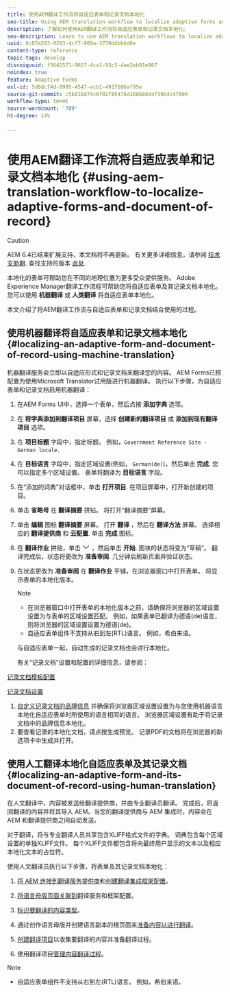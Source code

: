 ```yaml
---
title: 使用AEM翻译工作流将自适应表单和记录文档本地化
seo-title: Using AEM translation workflow to localize adaptive forms and document of record
description: 了解如何使用AEM翻译工作流将自适应表单和记录文档本地化。
seo-description: Learn to use AEM translation workflows to localize adaptive forms and document of record.
uuid: 6c87a283-0203-4cf7-989a-3770ddbbbd6e
content-type: reference
topic-tags: develop
discoiquuid: f5642571-9657-4ca1-93c5-4ae2eb91e967
noindex: true
feature: Adaptive Forms
exl-id: 5d0dcf4d-8995-4547-acb1-4917696af95e
source-git-commit: c5b816d74c6f02f85476d16868844f39b4c47996
workflow-type: tm+mt
source-wordcount: '789'
ht-degree: 14%

---
```


# 使用AEM翻译工作流将自适应表单和记录文档本地化 {#using-aem-translation-workflow-to-localize-adaptive-forms-and-document-of-record}

>[!CAUTION]
>
>AEM 6.4已结束扩展支持，本文档将不再更新。 有关更多详细信息，请参阅 [技术支助期](https://helpx.adobe.com/cn/support/programs/eol-matrix.html). 查找支持的版本 [此处](https://experienceleague.adobe.com/docs/).

本地化的表单可帮助您在不同的地理位置为更多受众提供服务。 Adobe Experience Manager翻译工作流程可帮助您将自适应表单及其记录文档本地化。 您可以使用 **机器翻译** 或 **人类翻译** 将自适应表单本地化。

本文介绍了将AEM翻译工作流与自适应表单和记录文档结合使用的过程。

## 使用机器翻译将自适应表单和记录文档本地化 {#localizing-an-adaptive-form-and-document-of-record-using-machine-translation}

机器翻译服务会立即以自适应形式和记录文档来翻译您的内容。 AEM Forms已预配置为使用Microsoft Translator试用版进行机器翻译。 执行以下步骤，为自适应表单和记录文档启用机器翻译：

1. 在AEM Forms UI中，选择一个表单，然后点按 **添加字典** 选项。
1. 在 **将字典添加到翻译项目** 屏幕，选择 **创建新的翻译项目** 或 **添加到现有翻译项目** 选项。
1. 在 **项目标题** 字段中，指定标题。 例如，`Government Reference Site - German locale.`
1. 在 **目标语言** 字段中，指定区域设置(例如， `German(de)`)，然后单击 **完成**. 您可以指定多个区域设置。 表单将翻译为 **目标语言** 字段。
1. 在“添加的词典”对话框中，单击 **打开项目**. 在项目屏幕中，打开新创建的项目。
1. 单击 **省略号** 在 **翻译摘要** 拼贴。 将打开“翻译摘要”屏幕。
1. 单击 **编辑** 图标 **翻译摘要** 屏幕。 打开 **翻译** ，然后在 **翻译方法** 屏幕。 选择相应的 **翻译提供商** 和 **云配置**. 单击 **完成** 图标。
1. 在 **翻译作业** 拼贴，单击 ![aem62forms_downarrow](assets/aem62forms_downarrow.png) ，然后单击 **开始**. 图块的状态将变为“草稿”。 翻译完成后，状态将更改为 **准备审阅**. 几分钟后刷新页面并验证状态。
1. 在状态更改为 **准备审阅** 在 **翻译作业** 平铺，在浏览器窗口中打开表单。 将显示表单的本地化版本。

   >[!NOTE]
   >
   >* 在浏览器窗口中打开表单的本地化版本之前，请确保将浏览器的区域设置设置为与表单的区域设置匹配。 例如，如果表单已翻译为德语(de)语言，则将浏览器的区域设置设置为德语(de)。
   >* 自适应表单组件不支持从右到左(RTL)语言。 例如，希伯来语。


   与自适应表单一起，自动生成的记录文档也会进行本地化。

   有关“记录文档”设置和配置的详细信息，请参阅：

[记录文档模板配置](/help/forms/using/generate-document-of-record-for-non-xfa-based-adaptive-forms.md#p-document-of-record-template-configuration-p)

[记录文档设置](/help/forms/using/generate-document-of-record-for-non-xfa-based-adaptive-forms.md#p-document-of-record-settings-p)

1. [自定义记录文档的品牌信息](/help/forms/using/generate-document-of-record-for-non-xfa-based-adaptive-forms.md) 并确保将浏览器区域设置设置为与您使用机器语言本地化自适应表单时所使用的语言相同的语言。 浏览器区域设置有助于将记录文档中的品牌信息本地化。
1. 要查看记录的本地化文档，请点按生成预览。 记录PDF的文档将在浏览器的新选项卡中生成并打开。

## 使用人工翻译本地化自适应表单及其记录文档 {#localizing-an-adaptive-form-and-its-document-of-record-using-human-translation}

在人文翻译中，内容被发送给翻译提供商，并由专业翻译员翻译。 完成后，将返回翻译的内容并将其导入 AEM。当您的翻译提供商与 AEM 集成时，内容会在 AEM 和翻译提供商之间自动发送。

对于翻译，将与专业翻译人员共享包含XLIFF格式文件的字典。 词典包含每个区域设置的单独XLIFF文件。 每个XLIFF文件都包含将向最终用户显示的文本以及相应本地化文本的占位符。

使用人文翻译员执行以下步骤，将表单及其记录文档本地化：

1. [将 AEM 连接到翻译服务提供商](/help/sites-administering/tc-tic.md)和[创建翻译集成框架配置](/help/sites-administering/tc-tic.md)。

1. [将语言母版页面关联到](/help/sites-administering/tc-tic.md)翻译服务和框架配置。

1. [标识要翻译的内容类型](/help/sites-administering/tc-rules.md)。

1. 通过创作语言母版并创建语言副本的根页面来[准备内容以进行翻译](/help/sites-administering/tc-prep.md)。

1. [创建翻译项目](/help/sites-administering/tc-manage.md)以收集要翻译的内容并准备翻译过程。

1. 使用翻译项目[管理内容翻译过程](/help/sites-administering/tc-manage.md)。

>[!NOTE]
>
>* 自适应表单组件不支持从右到左(RTL)语言。 例如，希伯来语。
>

